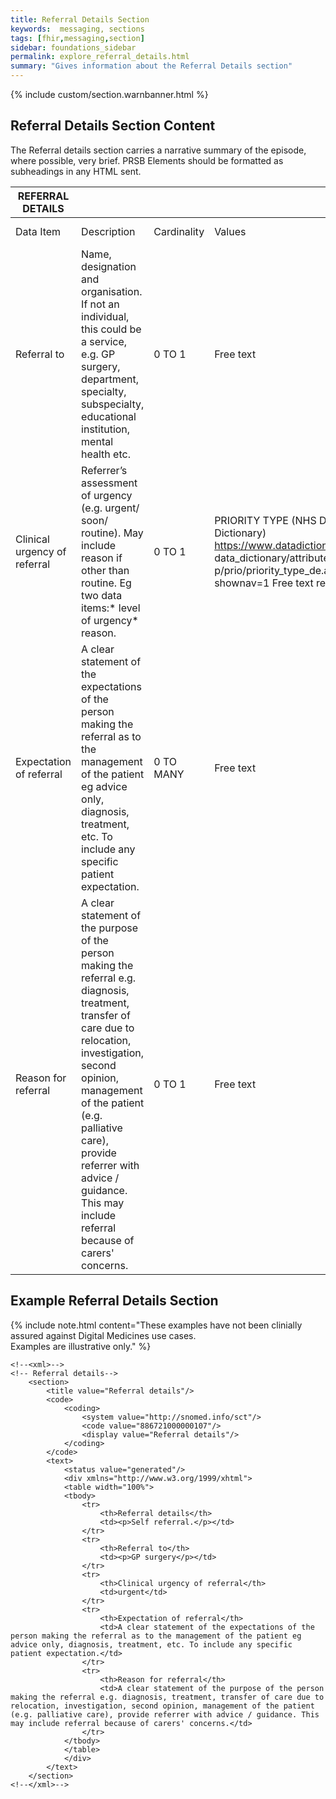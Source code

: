 ```yaml
---
title: Referral Details Section
keywords:  messaging, sections
tags: [fhir,messaging,section]
sidebar: foundations_sidebar
permalink: explore_referral_details.html
summary: "Gives information about the Referral Details section"
---
```


{% include custom/section.warnbanner.html %}

## Referral Details Section Content ##
The Referral details section carries a narrative summary of the episode, where possible, very brief. PRSB Elements should be formatted as subheadings in any HTML sent.

| REFERRAL   DETAILS           |                                                                                                                                                                                                                                                                                                                              |             |                                                                                                                                                                      |                                  |                          |
|------------------------------|------------------------------------------------------------------------------------------------------------------------------------------------------------------------------------------------------------------------------------------------------------------------------------------------------------------------------|-------------|----------------------------------------------------------------------------------------------------------------------------------------------------------------------|----------------------------------|--------------------------|
| Data Item                    | Description                                                                                                                                                                                                                                                                                                                  | Cardinality | Values                                                                                                                                                               | Mandatory/required/     optional | FHIR Target              |
| Referral to                  | Name,   designation and organisation. If not an individual, this could be a service,   e.g. GP surgery, department, specialty, subspecialty, educational   institution, mental health etc.                                                                                                                                   | 0   TO 1    | Free   text                                                                                                                                                          | Required                         | Composition.section.text |
| Clinical urgency of referral | Referrer’s   assessment of urgency (e.g. urgent/ soon/ routine). May include reason if   other than routine. Eg two data items:* level of urgency* reason.                                                                                                                                                                   | 0   TO 1    | PRIORITY   TYPE (NHS Data   Dictionary) https://www.datadictionary.nhs.uk/ data_dictionary/attributes/ p/prio/priority_type_de.asp? shownav=1          Free text reason  | Required                         | Composition.section.text |
| Expectation of referral      | A   clear statement of the expectations of the person making the referral as to   the management of the patient eg advice only, diagnosis, treatment, etc. To   include any specific patient expectation.                                                                                                                    | 0   TO MANY | Free   text                                                                                                                                                          | Required                         | Composition.section.text |
| Reason for referral          | A   clear statement of the purpose of the person making the referral e.g.   diagnosis, treatment, transfer of care due to relocation, investigation,   second opinion, management of the patient (e.g. palliative care), provide   referrer with advice / guidance. This may include referral because of carers'   concerns. | 0   TO 1    | Free   text                                                                                                                                                          | Required                         | Composition.section.text |

##  Example Referral Details Section ##

{% include note.html content="These examples have not been clinially assured against Digital Medicines use cases.<br/>Examples are illustrative only." %}

```
<!--<xml>-->
<!-- Referral details-->
	<section>
		<title value="Referral details"/>
		<code>
			<coding>
				<system value="http://snomed.info/sct"/>
				<code value="886721000000107"/>
				<display value="Referral details"/>
			</coding>
		</code>
		<text>
			<status value="generated"/>
			<div xmlns="http://www.w3.org/1999/xhtml">
			<table width="100%">
			<tbody>				
				<tr>
					<th>Referral details</th>
					<td><p>Self referral.</p></td>
				</tr>
				<tr>
					<th>Referral to</th>
					<td><p>GP surgery</p></td>
				</tr>		
				<tr>
					<th>Clinical urgency of referral</th>
					<td>urgent</td>
				</tr>		
				<tr>
					<th>Expectation of referral</th>
					<td>A clear statement of the expectations of the person making the referral as to the management of the patient eg advice only, diagnosis, treatment, etc. To include any specific patient expectation.</td>
				</tr>		
				<tr>
					<th>Reason for referral</th>
					<td>A clear statement of the purpose of the person making the referral e.g. diagnosis, treatment, transfer of care due to relocation, investigation, second opinion, management of the patient (e.g. palliative care), provide referrer with advice / guidance. This may include referral because of carers' concerns.</td>
				</tr>
			</tbody>
			</table>
			</div>
		</text>
	</section>
<!--</xml>-->
```